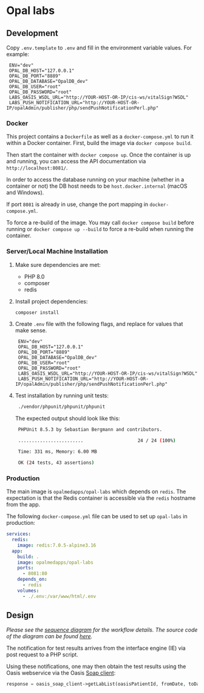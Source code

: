 <!--
SPDX-FileCopyrightText: Copyright (C) 2020 Opal Health Informatics Group at the Research Institute of the McGill University Health Centre <john.kildea@mcgill.ca>

SPDX-License-Identifier: AGPL-3.0-or-later
-->

# Opal labs

## Development

Copy `.env.template` to `.env`  and fill in the environment variable values. For example:

   ```dotenv
    ENV="dev"
    OPAL_DB_HOST="127.0.0.1"
    OPAL_DB_PORT="8889"
    OPAL_DB_DATABASE="OpalDB_dev"
    OPAL_DB_USER="root"
    OPAL_DB_PASSWORD="root"
    LABS_OASIS_WSDL_URL="http://YOUR-HOST-OR-IP/cis-ws/vitalSign?WSDL"
    LABS_PUSH_NOTIFICATION_URL="http://YOUR-HOST-OR-IP/opalAdmin/publisher/php/sendPushNotificationPerl.php"
   ```

### Docker

This project contains a `Dockerfile` as well as a `docker-compose.yml` to run it within a Docker container. First, build the image via `docker compose build`.

Then start the container with `docker compose up`. Once the container is up and running, you can access the API documentation via `http://localhost:8081/`.

In order to access the database running on your machine (whether in a container or not) the DB host needs to be `host.docker.internal` (macOS and Windows).

If port `8081` is already in use, change the port mapping in `docker-compose.yml`.

To force a re-build of the image. You may call `docker compose build` before running or `docker compose up --build` to force a re-build when running the container.

### Server/Local Machine Installation

1. Make sure dependencies are met:
   - PHP 8.0
   - composer
   - redis
2. Install project dependencies:

    ```bash
    composer install
    ```

3. Create `.env` file with the following flags, and replace for values that make sense.

   ```dotenv
    ENV="dev"
    OPAL_DB_HOST="127.0.0.1"
    OPAL_DB_PORT="8889"
    OPAL_DB_DATABASE="OpalDB_dev"
    OPAL_DB_USER="root"
    OPAL_DB_PASSWORD="root"
    LABS_OASIS_WSDL_URL="http://YOUR-HOST-OR-IP/cis-ws/vitalSign?WSDL"
    LABS_PUSH_NOTIFICATION_URL="http://YOUR-HOST-OR-IP/opalAdmin/publisher/php/sendPushNotificationPerl.php"
   ```

4. Test installation by running unit tests:

   ```bash
    ./vendor/phpunit/phpunit/phpunit 
   ```

   The expected output should look like this:

   ```bash
    PHPUnit 8.5.3 by Sebastian Bergmann and contributors.

    ........................                    24 / 24 (100%)

    Time: 331 ms, Memory: 6.00 MB

    OK (24 tests, 43 assertions)
   ```

### Production

The main image is `opalmedapps/opal-labs` which depends on `redis`. The expectation is that the Redis container is accessible via the `redis` hostname from the app.

The following `docker-compose.yml` file can be used to set up `opal-labs` in production:

```yml
services:
  redis:
    image: redis:7.0.5-alpine3.16
  app:
    build: .
    image: opalmedapps/opal-labs
    ports:
      - 8081:80
    depends_on:
      - redis
    volumes:
      - ./.env:/var/www/html/.env
```

## Design

_Please see the [sequence diagram](diagram.png) for the workflow details. The source code of the diagram can be found [here](https://gitlab.com/opalmedapps/docs/-/blob/main/docs/development/architecture/diagrams/labs.puml?ref_type=heads)._

The notification for test results arrives from the interface engine (IE) via post request to a PHP script.

Using these notifications, one may then obtain the test results using the Oasis webservice via the Oasis [Soap client](https://en.wikipedia.org/wiki/SOAP):

```php
response = oasis_soap_client->getLabList(oasisPatientId, fromDate, toDate); // dates in "Y-m-d"
```
